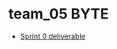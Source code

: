 # team_05 BYTE
* [Sprint 0 deliverable](https://github.com/CSCD01/team_05-project/blob/master/docs/deliverable0.pdf)
